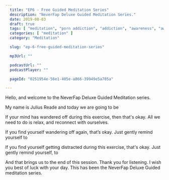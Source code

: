 ```yaml
---
  title: "EP6 - Free Guided Meditation Series"
  description: "NeverFap Deluxe Guided Meditation Series."
  date: 2019-08-03
  draft: true
  tags: [ "meditation", "porn addiction", "addiction", "awareness", "awareness exercises", "perspective", "nofap", "neverfap", "neverfap deluxe" ]
  categories: [ "meditation" ]
  category: "Meditation"

  slug: "ep-6-free-guided-meditation-series"

  mp3Url: ""

  podcastUrl: ""
  podcastPlayer: ""

  pageId: "0251954e-56e1-405e-a866-39949e5a705a"

---
```


<!-- senses -->

Hello, and welcome to the NeverFap Deluxe Guided Meditation series.

My name is Julius Reade and today we are going to be



If your mind has wandered off during this exercise, then that's okay. All we need to do is relax, and reconnect with ourselves.


If you find yourself wandering off again, that’s okay. Just gently remind yourself to


If you find yourself getting distracted during this exercise, that's okay. Just gently remind yourself, to


And that brings us to the end of this session. Thank you for listening. I wish you best of luck with your day. This has been the NeverFap Deluxe Guided meditation series.



<!--

Hello, and welcome to the NeverFap Deluxe Guided Meditation series.

My name is Julius Reade and today we are going to focus on our conscious awareness.

So for this exercise I want you to get relaxed, preferably sitting in a comfortable position. and I want you to leave your eyes open for this exercise.

Essentially, what I want you to do is to leave your eyes open and to focus your attention on your eyes.

There’s nothing to question. Nothing to think about.

All we are doing is focusing our attention on our eyes.

And rather than think deeply about them, instead what I want you to do is focus on the feeling of your eyes.

What are eyes?

What does it mean to see?

Do your eyes automatically observe the light around you, or is that something your brain processes?

Does it make a difference where your attention is,



Is there truly such a thing as seeing, or

Are you


The reason why so many of my guided meditations touch upon this idea of leaving our eyes open, is because it can really help us connect with reality in a more meaningful way.

Because when you think about it, we spend so much of our day using our eyes and seeing what's in front of us.

You could say that we are largely depedent upon them for our survival.

Yet we never really pay much attention to the process of seeing. For a lot of us, it has merely become an automatic response.







A lot of people say that it's easier to practice meditation with your


So with that said, simply observe what’s in front of you.

Without thought.

Without expectation.

And I’ll let you do this for a few minutes.


If you find your mind wandering off during this exercise, then just gently remind yourself to continue observing.



Calm.

Relaxed.

Essentially, in observation.




If you find your mind wandering off again, that’s okay. Just gently remind yourself to continue observing.


And that brings us to the end of this session. Thank you for listening. I wish you best of luck with your day. This has been. The neverfap Deluxe Guided meditation series.

 -->
